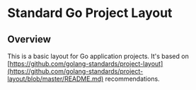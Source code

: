 # Standard Go Project Layout

## Overview

This is a basic layout for Go application projects. It's based on [https://github.com/golang-standards/project-layout](https://github.com/golang-standards/project-layout/blob/master/README.md) recommendations.
